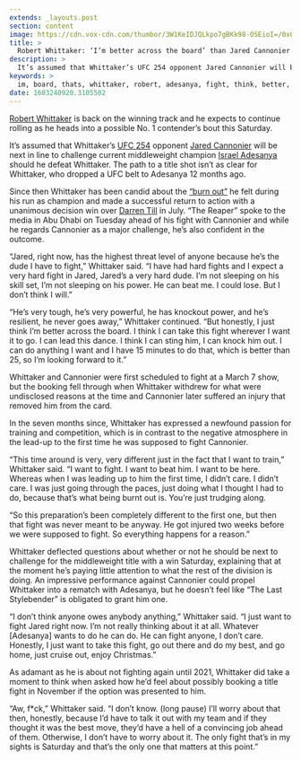 ```yaml
--- 
extends: _layouts.post 
section: content 
image: https://cdn.vox-cdn.com/thumbor/3W1KeIDJQLkpo7gBKk98-OSEioI=/0x0:1920x1005/fit-in/1200x630/cdn.vox-cdn.com/uploads/chorus_asset/file/19261192/135_Robert_Whittaker.jpg 
title: > 
  Robert Whittaker: ‘I’m better across the board’ than Jared Cannonier 
description: > 
  It’s assumed that Whittaker’s UFC 254 opponent Jared Cannonier will be next in line to challenge current middleweight champion Israel Adesanya should he defeat Whittaker.“Jared, right now, has the highest threat level of anyone because he’s the dude I have to fight,” Whittaker said.But I don’t think I will.”“He’s very tough, he’s very powerful, he has knockout power, and he’s resilient, he never goes away,” Whittaker continued.“But honestly, I just think I’m better across the board.The only fight that’s in my sights is Saturday and that’s the only one that matters at this point.” 
keywords: > 
  im, board, thats, whittaker, robert, adesanya, fight, think, better, hes, cannonier, jared, title, dont 
date: 1603240920.3105502 
--- 
```

<div><p id="rEmcUi"><a href="https://www.mmafighting.com/fighter/1900/robert-whittaker">Robert Whittaker</a> is back on the winning track and he expects to continue rolling as he heads into a possible No. 1 contender&#8217;s bout this Saturday.</p>
<p id="LyHdj0">It&#8217;s assumed that Whittaker&#8217;s <a href="https://www.mmafighting.com/fight-card/1140/ufc-254">UFC 254</a> opponent <a href="https://www.mmafighting.com/fighter/3047/jared-cannonier">Jared Cannonier</a> will be next in line to challenge current middleweight champion <a href="https://www.mmafighting.com/fighter/4366/israel-adesanya">Israel Adesanya</a> should he defeat Whittaker. The path to a title shot isn&#8217;t as clear for Whittaker, who dropped a UFC belt to Adesanya 12 months ago.</p>
<p id="YW9TG1">Since then Whittaker has been candid about the <a href="https://www.mmafighting.com/2020/4/24/21234285/robert-whittaker-absence-burnout-everything-is-paused-until-i-work-out-how-to-stop-feeling-this-way">&#8220;burn out&#8221;</a> he felt during his run as champion and made a successful return to action with a unanimous decision win over <a href="https://www.mmafighting.com/fighter/3278/darren-till">Darren Till</a> in July. &#8220;The Reaper&#8221; spoke to the media in Abu Dhabi on Tuesday ahead of his fight with Cannonier and while he regards Cannonier as a major challenge, he&#8217;s also confident in the outcome.</p>
<p id="z0C9ER">&#8220;Jared, right now, has the highest threat level of anyone because he&#8217;s the dude I have to fight,&#8221; Whittaker said. &#8220;I have had hard fights and I expect a very hard fight in Jared, Jared&#8217;s a very hard dude. I&#8217;m not sleeping on his skill set, I&#8217;m not sleeping on his power. He can beat me. I could lose. But I don&#8217;t think I will.&#8221;</p>
<p id="lYopsK">&#8220;He&#8217;s very tough, he&#8217;s very powerful, he has knockout power, and he&#8217;s resilient, he never goes away,&#8221; Whittaker continued. &#8220;But honestly, I just think I&#8217;m better across the board. I think I can take this fight wherever I want it to go. I can lead this dance. I think I can sting him, I can knock him out. I can do anything I want and I have 15 minutes to do that, which is better than 25, so I&#8217;m looking forward to it.&#8221;</p>
<p id="w3oYfX">Whittaker and Cannonier were first scheduled to fight at a March 7 show, but the booking fell through when Whittaker withdrew for what were undisclosed reasons at the time and Cannonier later suffered an injury that removed him from the card.</p>
<p id="qyUMVs">In the seven months since, Whittaker has expressed a newfound passion for training and competition, which is in contrast to the negative atmosphere in the lead-up to the first time he was supposed to fight Cannonier.</p>
<p id="GrjyzA">&#8220;This time around is very, very different just in the fact that I want to train,&#8221; Whittaker said. &#8220;I want to fight. I want to beat him. I want to be here. Whereas when I was leading up to him the first time, I didn&#8217;t care. I didn&#8217;t care. I was just going through the paces, just doing what I thought I had to do, because that&#8217;s what being burnt out is. You&#8217;re just trudging along.</p>
<p id="XhJncs">&#8220;So this preparation&#8217;s been completely different to the first one, but then that fight was never meant to be anyway. He got injured two weeks before we were supposed to fight. So everything happens for a reason.&#8221;</p>
<p id="kCXOCn">Whittaker deflected questions about whether or not he should be next to challenge for the middleweight title with a win Saturday, explaining that at the moment he&#8217;s paying little attention to what the rest of the division is doing. An impressive performance against Cannonier could propel Whittaker into a rematch with Adesanya, but he doesn&#8217;t feel like &#8220;The Last Stylebender&#8221; is obligated to grant him one.</p>
<p id="aQ9PHc">&#8220;I don&#8217;t think anyone owes anybody anything,&#8221; Whittaker said. &#8220;I just want to fight Jared right now. I&#8217;m not really thinking about it at all. Whatever [Adesanya] wants to do he can do. He can fight anyone, I don&#8217;t care. Honestly, I just want to take this fight, go out there and do my best, and go home, just cruise out, enjoy Christmas.&#8221;</p>
<p id="lj8KRN">As adamant as he is about not fighting again until 2021, Whittaker did take a moment to think when asked how he&#8217;d feel about possibly booking a title fight in November if the option was presented to him.</p>
<p id="JCbdte">&#8220;Aw, f*ck,&#8221; Whittaker said. &#8220;I don&#8217;t know. (long pause) I&#8217;ll worry about that then, honestly, because I&#8217;d have to talk it out with my team and if they thought it was the best move, they&#8217;d have a hell of a convincing job ahead of them. Otherwise, I don&#8217;t have to worry about it. The only fight that&#8217;s in my sights is Saturday and that&#8217;s the only one that matters at this point.&#8221;</p>
  
</div>